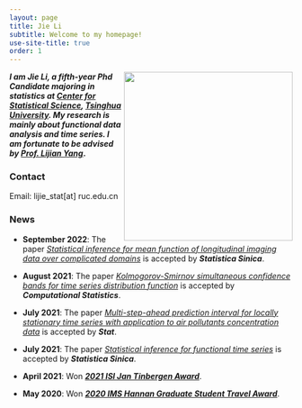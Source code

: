 ```yaml
---
layout: page
title: Jie Li
subtitle: Welcome to my homepage!
use-site-title: true
order: 1
---
```



<img align="right" src="assets/img/Photo_JieLi_new.JPG" alt="" width="300">
 

**_I am Jie Li, a fifth-year Phd Candidate majoring in statistics at [Center for Statistical Science](http://www.stat.tsinghua.edu.cn), [Tsinghua University](https://www.tsinghua.edu.cn). My research is mainly about functional data analysis and time series. I am fortunate to be advised by [Prof. Lijian Yang](http://www.stat.tsinghua.edu.cn/en/teambuilder/faculty/lijian-yang)_.**


### Contact
Email: lijie_stat[at] ruc.edu.cn

### News

* **September 2022**: The paper [_Statistical inference for mean function of longitudinal imaging data over complicated domains_](http://www3.stat.sinica.edu.tw/ss_newpaper/SS-2021-0415_na.pdf) is accepted by **_Statistica Sinica_**.



* **August 2021**: The paper [_Kolmogorov-Smirnov simultaneous confidence bands for time series distribution function_](https://link.springer.com/article/10.1007/s00180-021-01149-5) is accepted by **_Computational Statistics_**.


* **July 2021**: The paper [_Multi-step-ahead prediction interval for locally stationary 
time series with application to air pollutants concentration data_](https://onlinelibrary.wiley.com/doi/abs/10.1002/sta4.411) is accepted by **_Stat_**.

 

* **July 2021**: The paper [_Statistical inference for functional time series_](http://www3.stat.sinica.edu.tw/ss_newpaper/SS-2021-0107_na.pdf) is accepted by **_Statistica Sinica_**.

* **April 2021**: Won [**_2021 ISI Jan Tinbergen Award_**](https://www.isi-web.org/events/isi-awards/tinbergen-award).

* **May 2020**: Won [**_2020 IMS  Hannan Graduate Student Travel Award_**](http://www.stat.tsinghua.edu.cn/en/2020/09/15/phd-student-of-our-center-won-the-hannan-graduate-student-travel-award-of-the-institute-of-mathematical-statistics-this-year/).




  
    
      
      







